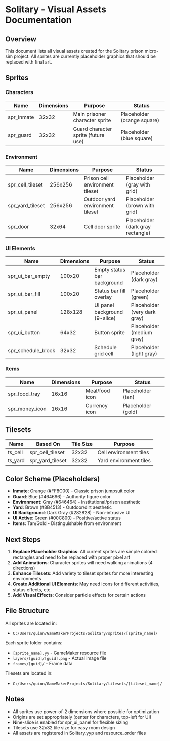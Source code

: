 # Solitary - Visual Assets Documentation

## Overview
This document lists all visual assets created for the Solitary prison micro-sim project.
All sprites are currently placeholder graphics that should be replaced with final art.

## Sprites

### Characters
| Name | Dimensions | Purpose | Status |
|------|------------|---------|---------|
| spr_inmate | 32x32 | Main prisoner character sprite | Placeholder (orange square) |
| spr_guard | 32x32 | Guard character sprite (future use) | Placeholder (blue square) |

### Environment
| Name | Dimensions | Purpose | Status |
|------|------------|---------|---------|
| spr_cell_tileset | 256x256 | Prison cell environment tileset | Placeholder (gray with grid) |
| spr_yard_tileset | 256x256 | Outdoor yard environment tileset | Placeholder (brown with grid) |
| spr_door | 32x64 | Cell door sprite | Placeholder (dark gray rectangle) |

### UI Elements
| Name | Dimensions | Purpose | Status |
|------|------------|---------|---------|
| spr_ui_bar_empty | 100x20 | Empty status bar background | Placeholder (dark gray) |
| spr_ui_bar_fill | 100x20 | Status bar fill overlay | Placeholder (green) |
| spr_ui_panel | 128x128 | UI panel background (9-slice) | Placeholder (very dark gray) |
| spr_ui_button | 64x32 | Button sprite | Placeholder (medium gray) |
| spr_schedule_block | 32x32 | Schedule grid cell | Placeholder (light gray) |

### Items
| Name | Dimensions | Purpose | Status |
|------|------------|---------|---------|
| spr_food_tray | 16x16 | Meal/food icon | Placeholder (tan) |
| spr_money_icon | 16x16 | Currency icon | Placeholder (gold) |

## Tilesets

| Name | Based On | Tile Size | Purpose |
|------|----------|-----------|---------|
| ts_cell | spr_cell_tileset | 32x32 | Cell environment tiles |
| ts_yard | spr_yard_tileset | 32x32 | Yard environment tiles |

## Color Scheme (Placeholders)

- **Inmate**: Orange (#FF8C00) - Classic prison jumpsuit color
- **Guard**: Blue (#464696) - Authority figure color
- **Environment**: Gray (#646464) - Institutional/prison aesthetic
- **Yard**: Brown (#8B4513) - Outdoor/dirt aesthetic
- **UI Background**: Dark Gray (#282828) - Non-intrusive UI
- **UI Active**: Green (#00C800) - Positive/active status
- **Items**: Tan/Gold - Distinguishable from environment

## Next Steps

1. **Replace Placeholder Graphics**: All current sprites are simple colored rectangles and need to be replaced with proper pixel art
2. **Add Animations**: Character sprites will need walking animations (4 directions)
3. **Enhance Tilesets**: Add variety to tileset sprites for more interesting environments
4. **Create Additional UI Elements**: May need icons for different activities, status effects, etc.
5. **Add Visual Effects**: Consider particle effects for certain actions

## File Structure

All sprites are located in:
- `C:/Users/quinn/GameMakerProjects/Solitary/sprites/[sprite_name]/`

Each sprite folder contains:
- `[sprite_name].yy` - GameMaker resource file
- `layers/[guid]/[guid].png` - Actual image file
- `frames/[guid]/` - Frame data

Tilesets are located in:
- `C:/Users/quinn/GameMakerProjects/Solitary/tilesets/[tileset_name]/`

## Notes

- All sprites use power-of-2 dimensions where possible for optimization
- Origins are set appropriately (center for characters, top-left for UI)
- Nine-slice is enabled for spr_ui_panel for flexible sizing
- Tilesets use 32x32 tile size for easy room design
- All assets are registered in Solitary.yyp and resource_order files